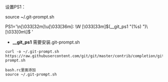 设置PS1：

source ~/.git-prompt.sh

PS1='\n\[\033[32m\]\u\[\033[36m\]: \W \[\033[33m\]$(__git_ps1 "(%s) ")\[\033[0m\]$ '

- **__git_ps1**
需要安装.git-prompt.sh
```
curl -o ~/.git-prompt.sh https://raw.githubusercontent.com/git/git/master/contrib/completion/git-prompt.sh
```
```
bash.rc里面添加
source ~/.git-prompt.sh
```
